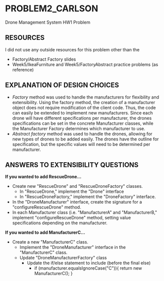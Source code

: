 # PROBLEM2_CARLSON
Drone Management System HW1 Problem

## RESOURCES
I did not use any outside resources for this problem other than the 
- Factory/Abstract Factory slides
- Week5/IkeaFurniture and Week5/FactoryAbstract practice problems (as reference)

## EXPLANATION OF DESIGN CHOICES
- *Factory* method was used to handle the manufacturers for flexibility and extensibility. Using the factory method, the creation of a manufacturer object does not require modification of the client code. Thus, the code can easily be extended to implement new manufacturers. Since each drone will have different specifications per manufacturer, the drones specifications can be set in the concrete Manufacturer classes, while the Manufacturer Factory determines which manufacturer to use. 
- *Abstract factory* method was used to handle the drones, allowing for new types of drones to be added easily. The drones have the outline for specification, but the specific values will need to be determined per manufacturer.

## ANSWERS TO EXTENSIBILITY QUESTIONS
**If you wanted to add RescueDrone...**
- Create new "RescueDrone" and "RescueDroneFactory" classes.
  - In "RescueDrone," implement the "Drone" interface
  - In "RescueDroneFactory," implement the "DroneFactory" interface.
- In the "DroneManufacturer" interface, create the signature for a "configureRescueDrone" method.
- In each Manufacturer class (i.e. "ManufacturerA" and "ManufacturerB," implement "configureRescueDrone" method, setting value specifications depending on the manufacturer.

**If you wanted to add ManufacturerC...**
- Create a new "ManufacturerC" class.
  - Implement the "DroneManufacturer" interface in the "ManufacturerC" class.
  - Update "DroneManufacturerFactory" class
    - Update the if/else statement to include (before the final else)
      - if (manufacturer.equalsIgnoreCase("C")){ return new ManufacturerC(); } 

